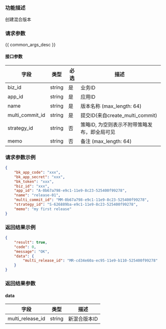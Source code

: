 ### 功能描述

创建混合版本

### 请求参数

{{ common_args_desc }}

#### 接口参数

| 字段             |  类型     | 必选   |  描述      |
|------------------|-----------|--------|------------|
| biz_id           |  string   | 是     | 业务ID     |
| app_id           |  string   | 是     | 应用ID     |
| name             |  string   | 是     | 版本名称 (max_length: 64)  |
| multi_commit_id  |  string   | 是     | 提交ID(来自create_multi_commit) |
| strategy_id      |  string   | 否     | 策略ID, 为空则表示不附带策略发布，即全局可见 |
| memo             |  string   | 否     | 备注 (max_length: 64) |

### 请求参数示例

```json
{
    "bk_app_code": "xxx",
    "bk_app_secret": "xxx",
    "bk_token": "xxx",
    "biz_id": "xxx",
    "app_id": "A-0b67a798-e9c1-11e9-8c23-525400f99278",
    "name": "release-01",
    "multi_commit_id": "MM-0b67a798-e9c1-11e9-8c23-525400f99278",
    "strategy_id": "S-626889ba-e9c1-11e9-8c23-525400f99278",
    "memo": "my first release"
}
```

### 返回结果示例

```json
{
    "result": true,
    "code": 0,
    "message": "OK",
    "data": {
        "multi_release_id": "MR-cd34e60a-ec95-11e9-b110-525400f99278"
    }
}
```

### 返回结果参数

#### data

| 字段             | 类型   | 描述     |
|------------------|--------|----------|
| multi_release_id | string | 新混合版本ID |
